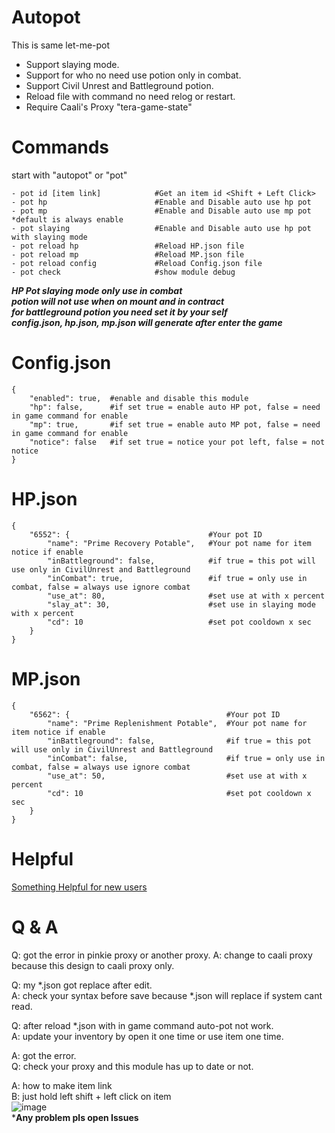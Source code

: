 # Autopot
This is same let-me-pot</br>
- Support slaying mode.
- Support for who no need use potion only in combat.</br>
- Support Civil Unrest and Battleground potion.</br>
- Reload file with command no need relog or restart.</br>
- Require Caali's Proxy "tera-game-state"</br>
# Commands
start with "autopot" or "pot"
```
- pot id [item link]            #Get an item id <Shift + Left Click>
- pot hp                        #Enable and Disable auto use hp pot
- pot mp                        #Enable and Disable auto use mp pot *default is always enable
- pot slaying                   #Enable and Disable auto use hp pot with slaying mode
- pot reload hp                 #Reload HP.json file
- pot reload mp                 #Reload MP.json file
- pot reload config             #Reload Config.json file
- pot check                     #show module debug
```

***HP Pot slaying mode only use in combat***</br>
***potion will not use when on mount and in contract***</br>
***for battleground potion you need set it by your self***</br>
***config.json, hp.json, mp.json will generate after enter the game***</br>

# Config.json
```
{
    "enabled": true,  #enable and disable this module
    "hp": false,      #if set true = enable auto HP pot, false = need in game command for enable
    "mp": true,       #if set true = enable auto MP pot, false = need in game command for enable
    "notice": false   #if set true = notice your pot left, false = not notice
}
```
# HP.json
```
{
    "6552": {                               #Your pot ID
        "name": "Prime Recovery Potable",   #Your pot name for item notice if enable
        "inBattleground": false,            #if true = this pot will use only in CivilUnrest and Battleground
        "inCombat": true,                   #if true = only use in combat, false = always use ignore combat
        "use_at": 80,                       #set use at with x percent
        "slay_at": 30,                      #set use in slaying mode with x percent
        "cd": 10                            #set pot cooldown x sec
    }
}
```
# MP.json
```
{
    "6562": {                                   #Your pot ID
        "name": "Prime Replenishment Potable",  #Your pot name for item notice if enable
        "inBattleground": false,                #if true = this pot will use only in CivilUnrest and Battleground
        "inCombat": false,                      #if true = only use in combat, false = always use ignore combat
        "use_at": 50,                           #set use at with x percent
        "cd": 10                                #set pot cooldown x sec
    }
}
```
# Helpful 
[Something Helpful for new users](https://github.com/Fukki/auto-pot/issues/6)

# Q & A
Q: got the error in pinkie proxy or another proxy.
A: change to caali proxy because this design to caali proxy only.

Q: my *.json got replace after edit.</br>
A: check your syntax before save because *.json will replace if system cant read.</br>

Q: after reload *.json with in game command auto-pot not work.</br>
A: update your inventory by open it one time or use item one time.</br>

A: got the error.</br>
Q: check your proxy and this module has up to date or not.</br>

A: how to make item link</br>
B: just hold left shift + left click on item</br>
![image](https://user-images.githubusercontent.com/26898177/52502964-bb9c5c00-2c16-11e9-9019-0de08f5a06fb.png)</br>
***Any problem pls open Issues**
